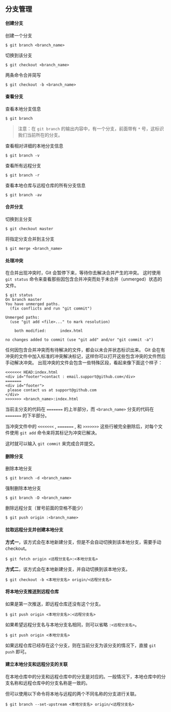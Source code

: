 ## 分支管理

#### 创建分支

创建一个分支

```
$ git branch <branch_name>
```

切换到该分支

```
$ git checkout <branch_name>
```

两条命令合并简写

```
$ git checkout -b <branch_name>
```

#### 查看分支

查看本地分支信息

```
$ git branch
```

> 注意：在 `git branch` 的输出内容中，有一个分支，前面带有 `*` 号，这标识我们当前所在的分支。

查看相对详细的本地分支信息

```
$ git branch -v
```

查看所有远程分支

```
$ git branch -r
```

查看本地仓库与远程仓库的所有分支信息

```
$ git branch -av
```

#### 合并分支

切换到主分支

```
$ git checkout master
```

将指定分支合并到主分支

```
$ git merge <branch_name>
```

#### 处理冲突

在合并出现冲突时，Git 会暂停下来，等待你去解决合并产生的冲突。 这时使用 `git status` 命令来查看那些因包含合并冲突而处于未合并（unmerged）状态的文件。

```
$ git status
On branch master
You have unmerged paths.
  (fix conflicts and run "git commit")

Unmerged paths:
  (use "git add <file>..." to mark resolution)

    both modified:      index.html

no changes added to commit (use "git add" and/or "git commit -a")
```

任何因包含合并冲突而有待解决的文件，都会以未合并状态标识出来。 Git 会在有冲突的文件中加入标准的冲突解决标记，这样你可以打开这些包含冲突的文件然后手动解决冲突。 出现冲突的文件会包含一些特殊区段，看起来像下面这个样子：

```
<<<<<<< HEAD:index.html
<div id="footer">contact : email.support@github.com</div>
=======
<div id="footer">
 please contact us at support@github.com
</div>
>>>>>>> <branch_name>:index.html
```

当前主分支的代码在 `=======` 的上半部分，而 `<branch_name>` 分支的代码在 `=======` 的下半部分。

当冲突文件中的 `<<<<<<<` , `=======` , 和 `>>>>>>>` 这些行被完全删除后，对每个文件使用 `git add` 命令来将其标记为冲突已解决。

这时就可以输入 `git commit` 来完成合并提交。

#### 删除分支

删除本地分支

```
$ git branch -d <branch_name>
```

强制删除本地分支

```
$ git branch -D <branch_name>
```

删除远程分支（冒号前面的空格不能少）

```
$ git push origin :<branch_name>
```

#### 拉取远程分支并创建本地分支

**方式一**，该方式会在本地新建分支，但是不会自动切换到该本地分支，需要手动checkout。

```
$ git fetch origin <远程分支名>:<本地分支名>
```

**方式二**，该方式会在本地新建分支，并自动切换到该本地分支。

```
$ git checkout -b <本地分支名> origin/<远程分支名>
```

#### 将本地分支推送到远程仓库

如果是第一次推送，即远程仓库还没有这个分支。

```
$ git push origin <本地分支名>:<远程分支名>
```

如果希望远程分支名与本地分支名相同，则可以省略 `:<远程分支名>`。

```
$ git push origin <本地分支名>
```

如果远程仓库已经存在这个分支，则在当前分支为该分支的情况下，直接 `git push` 即可。

#### 建立本地分支和远程分支的关联

在本地仓库中的分支和远程仓库中的分支是对应的。一般情况下，本地仓库中的分支名称和远程仓库中的分支名称是一致的。

但可以使用以下命令将本地与远程的两个不同名称的分支进行关联。

```
$ git branch --set-upstream <本地分支名> origin/<远程分支名>
```
